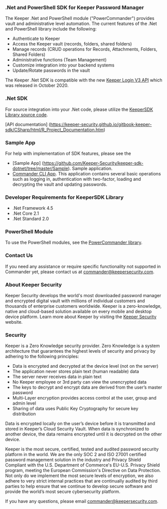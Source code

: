### .Net and PowerShell SDK for Keeper Password Manager

The Keeper .Net and PowerShell module ("PowerCommander") provides vault and administrative level automation. The current features of the .Net and PowerShell library include the following:

* Authenticate to Keeper
* Access the Keeper vault (records, folders, shared folders)
* Manage records (CRUD operations for Records, Attachments, Folders, Shared Folders)
* Administrative functions (Team Management)
* Customize integration into your backend systems
* Update/Rotate passwords in the vault

The Keeper .Net SDK is compatible with the new [Keeper Login V3 API](https://docs.keeper.io/enterprise-guide/login-api) which was released in October 2020.

### .Net SDK
For source integration into your .Net code, please utilize the [KeeperSDK Library source code](https://github.com/Keeper-Security/keeper-sdk-dotnet/tree/master/KeeperSdk).

[API documentation] (https://keeper-security.github.io/gitbook-keeper-sdk/CSharp/html/R_Project_Documentation.htm)

### Sample App
For help with implementation of SDK features, please see the 
* [Sample App] (https://github.com/Keeper-Security/keeper-sdk-dotnet/tree/master/Sample). Sample application.
* [Commander CLI App](https://github.com/Keeper-Security/keeper-sdk-dotnet/tree/master/Commander).  This application contains several basic operations such as logging in, authentication with two-factor, loading and decrypting the vault and updating passwords.

### Developer Requirements for KeeperSDK Library

* .Net Framework 4.5
* .Net Core 2.1
* .Net Standard 2.0

### PowerShell Module
To use the PowerShell modules, see the [PowerCommander library](https://github.com/Keeper-Security/keeper-sdk-dotnet/tree/master/PowerCommander).

### Contact Us
If you need any assistance or require specific functionality not supported in Commander yet, please contact us at commander@keepersecurity.com.

### About Keeper Security
Keeper Security develops the world's most downloaded password manager and encrypted digital vault with millions of individual customers and thousands of enterprise customers worldwide.  Keeper is a zero-knowledge, native and cloud-based solution available on every mobile and desktop device platform. Learn more about Keeper by visiting the [Keeper Security](https://keepersecurity.com) website.

### Security
Keeper is a Zero Knowledge security provider. Zero Knowledge is a system architecture that guarantees the highest levels of security and privacy by adhering to the following principles:

- Data is encrypted and decrypted at the device level (not on the server)
- The application never stores plain text (human readable) data
- The server never receives data in plain text
- No Keeper employee or 3rd party can view the unencrypted data
- The keys to decrypt and encrypt data are derived from the user’s master password
- Multi-Layer encryption provides access control at the user, group and admin level
- Sharing of data uses Public Key Cryptography for secure key distribution

Data is encrypted locally on the user’s device before it is transmitted and stored in Keeper’s Cloud Security Vault. When data is synchronized to another device, the data remains encrypted until it is decrypted on the other device.

Keeper is the most secure, certified, tested and audited password security platform in the world. We are the only SOC 2 and ISO 27001 certified password management solution in the industry and Privacy Shield Compliant with the U.S. Department of Commerce's EU-U.S. Privacy Shield program, meeting the European Commission's Directive on Data Protection. Not only do we implement the most secure levels of encryption, we also adhere to very strict internal practices that are continually audited by third parties to help ensure that we continue to develop secure software and provide the world’s most secure cybersecurity platform.

If you have any questions, please email commander@keepersecurity.com.

